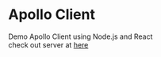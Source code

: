 # Apollo Client

Demo Apollo Client using Node.js and React<br>
check out server at <a href="https://github.com/PrcTcal/Apollo-Server">here</a>